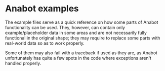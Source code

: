 Anabot examples
===============
The example files serve as a quick reference on how some parts of Anabot functionality
can be used. They, however, can contain only example/placeholder data in some areas
and are not necessarily fully functional in the original shape; they may require to
replace some parts with real-world data so as to work properly.

Some of them may also fail with a traceback if used as they are, as Anabot unfortunately
has quite a few spots in the code where exceptions aren't handled properly.
